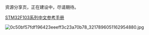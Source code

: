 资源分享页，正在建设中，尽请期待。  

[STM32F103系列中文参考手册](https://image.kaikun.top/file/1735651095180_STM32F10x-中文参考手册.pdf)  


![0c50bf57fdf196423eeeff3c23a70b78_3217896051162954880.jpg](https://image.kaikun.top/file/1735613666063_0c50bf57fdf196423eeeff3c23a70b78_3217896051162954880.jpg)